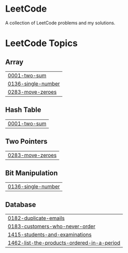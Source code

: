 # LeetCode
A collection of LeetCode problems and my solutions.

<!---LeetCode Topics Start-->
# LeetCode Topics
## Array
|  |
| ------- |
| [0001-two-sum](https://github.com/FahadOSD/LeetCode/tree/master/0001-two-sum) |
| [0136-single-number](https://github.com/FahadOSD/LeetCode/tree/master/0136-single-number) |
| [0283-move-zeroes](https://github.com/FahadOSD/LeetCode/tree/master/0283-move-zeroes) |
## Hash Table
|  |
| ------- |
| [0001-two-sum](https://github.com/FahadOSD/LeetCode/tree/master/0001-two-sum) |
## Two Pointers
|  |
| ------- |
| [0283-move-zeroes](https://github.com/FahadOSD/LeetCode/tree/master/0283-move-zeroes) |
## Bit Manipulation
|  |
| ------- |
| [0136-single-number](https://github.com/FahadOSD/LeetCode/tree/master/0136-single-number) |
## Database
|  |
| ------- |
| [0182-duplicate-emails](https://github.com/FahadOSD/LeetCode/tree/master/0182-duplicate-emails) |
| [0183-customers-who-never-order](https://github.com/FahadOSD/LeetCode/tree/master/0183-customers-who-never-order) |
| [1415-students-and-examinations](https://github.com/FahadOSD/LeetCode/tree/master/1415-students-and-examinations) |
| [1462-list-the-products-ordered-in-a-period](https://github.com/FahadOSD/LeetCode/tree/master/1462-list-the-products-ordered-in-a-period) |
<!---LeetCode Topics End-->